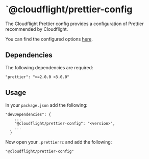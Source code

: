 # `@cloudflight/prettier-config

The Cloudflight Prettier config provides a configuration of Prettier recommended by Cloudflight.

You can find the configured options [here](src).

## Dependencies

The following dependencies are required:

```
"prettier": ">=2.0.0 <3.0.0"
```

## Usage

In your `package.json` add the following:

```
"devDependencies": {
    ...
    "@cloudflight/prettier-config": "<version>",
    ...
  }
```

Now open your `.prettierrc` and add the following:

```
"@cloudflight/prettier-config"
```
